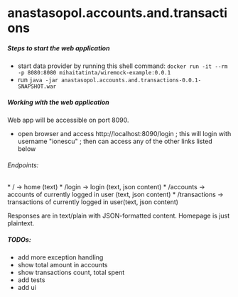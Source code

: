 # anastasopol.accounts.and.transactions

<h5> Steps to start the web application </h5>

* start data provider by running this shell command: ```docker run -it --rm -p 8080:8080 mihaitatinta/wiremock-example:0.0.1```
* run ```java -jar anastasopol.accounts.and.transactions-0.0.1-SNAPSHOT.war```



<h5> Working with the web application </h5>

Web app will be accessible on port 8090.

* open browser and access http://localhost:8090/login ; this will login with username "ionescu" ; then can access any of the other links listed below

<h6>Endpoints:</h6>
* / -> home (text)
* /login -> login (text, json content)
* /accounts -> accounts of currently logged in user (text, json content)
* /transactions ->  transactions of currently logged in user(text, json content)

Responses are in text/plain with JSON-formatted content. Homepage is just plaintext.

<h5>TODOs:</h5>

* add more exception handling
* show total amount in accounts
* show transactions count, total spent
* add tests
* add ui
